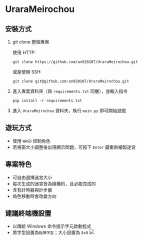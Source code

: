 # UraraMeirochou

## 安裝方式
1. git clone 整個專案

    使用 HTTP:
    ```shell
    git clone https://github.com/an920107/UraraMeirochou.git
    ```
    或是使用 SSH:
    ```shell
    git clone git@github.com:an920107/UraraMeirochou.git
    ```
2. 進入專案資料夾（與 `requirements.txt` 同層），並輸入指令
    ```shell
    pip install -r requirements.txt
    ```
3. 進入 `UraraMeirochou` 資料夾，執行 `main.py` 即可開始遊戲

## 遊玩方式
- 使用 `WASD` 控制角色
- 若視窗大小調整後出現顯示問題，可按下 `Enter` 鍵重新繪製迷宮

## 專案特色
- 可自由選擇迷宮大小
- 每次生成的迷宮皆為隨機的，且必能完成的
- 含有計時器與計步器
- 角色移動時會改變方向

## 建議終端機設置
- 以傳統 Windows 命令提示字元啟動程式
- 將字型設置為`點陣字型`；大小設置為 `8x8`
    ![](https://i.imgur.com/7DgpeSf.png)